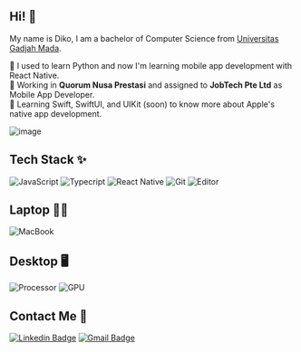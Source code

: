## Hi! 👋
My name is Diko, I am a bachelor of Computer Science from [Universitas Gadjah Mada](https://dcse.fmipa.ugm.ac.id/site/en/welcome/). 

🌱 I used to learn Python and now I'm learning mobile app development with React Native.  
🏢 Working in **Quorum Nusa Prestasi** and assigned to **JobTech Pte Ltd** as Mobile App Developer.  
📖 Learning Swift, SwiftUI, and UIKit (soon) to know more about Apple's native app development.

![image](https://user-images.githubusercontent.com/4207774/167306565-96e4577a-ec1c-4f6e-a780-e62ae7605f70.gif)



## Tech Stack ✨
![JavaScript](https://img.shields.io/badge/-JavaScript-171717?style=for-the-badge&logo=javascript)
![Typecript](https://img.shields.io/badge/-Typescript-007ACC?style=for-the-badge&logo=typescript&logoColor=white) 
![React Native](https://img.shields.io/badge/-React%20Native-24272e?style=for-the-badge&logo=react)
![Git](https://img.shields.io/badge/-Git-fafafa?style=for-the-badge&logo=git)
![Editor](https://img.shields.io/badge/-VSCode-blue?style=for-the-badge&logo=visual-studio-code&logoColor=white)

## Laptop 🐱‍💻
![MacBook](https://img.shields.io/badge/Apple-MacBook_M1_Pro_14"_16GB_1TB-999999?style=for-the-badge&logo=apple&logoColor=white)

## Desktop 🖥️
![Processor](https://img.shields.io/badge/Intel-Core_i5_6600K-0071C5?style=for-the-badge&logo=intel&logoColor=white)
![GPU](https://img.shields.io/badge/NVIDIA-GeForce_GTX_1070-76B900?style=for-the-badge&logo=nvidia&logoColor=white)

## Contact Me 🤙
[![Linkedin Badge](https://img.shields.io/badge/-ahmadsyarifuddinr-blue?style=for-the-badge&logo=Linkedin&logoColor=white&link=https://www.linkedin.com/in/ahmadsyarifuddinr/)](https://www.linkedin.com/in/ahmadsyarifuddinr/)
[![Gmail Badge](https://img.shields.io/badge/-ahmadsyarifuddinr@gmail.com-c14438?style=for-the-badge&logo=Gmail&logoColor=white&link=mailto:ahmadsyarifuddinr@gmail.com)](mailto:ahmadsyarifuddinr@gmail.com)

<!---
## GitHub Stats 📈
![Diko's GitHub Stats](https://github-readme-stats.vercel.app/api?username=ddikodroid&show_icons=true&theme=dracula)
--->
